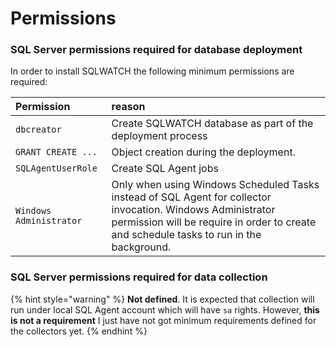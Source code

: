 # Permissions

### SQL Server permissions required for database deployment

In order to install SQLWATCH the following minimum permissions are required:

| Permission | reason |
| :--- | :--- |
| `dbcreator` | Create SQLWATCH database as part of the deployment process |
| `GRANT CREATE ...` | Object creation during the deployment.  |
| `SQLAgentUserRole` | Create SQL Agent jobs |
| `Windows Administrator` | Only when using Windows Scheduled Tasks instead of SQL Agent for collector invocation. Windows Administrator permission will be require in order to create and schedule tasks to run in the background. |

### SQL Server permissions required for data collection

{% hint style="warning" %}
**Not defined**. It is expected that collection will run under local SQL Agent account which will have `sa` rights. However, **this is not a requirement** I just have not got minimum requirements defined for the collectors yet.
{% endhint %}

